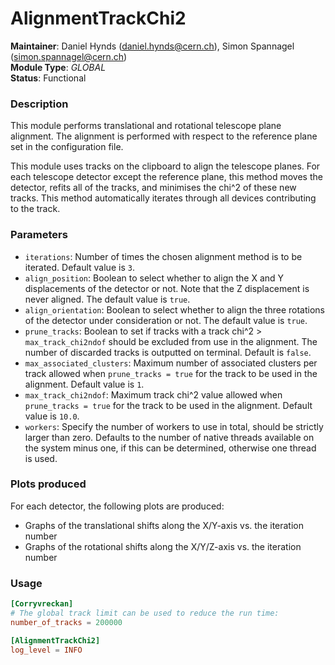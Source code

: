 # AlignmentTrackChi2
**Maintainer**: Daniel Hynds (<daniel.hynds@cern.ch>), Simon Spannagel (<simon.spannagel@cern.ch>)  
**Module Type**: *GLOBAL*  
**Status**: Functional

### Description
This module performs translational and rotational telescope plane alignment. The alignment is performed with respect to the reference plane set in the configuration file.

This module uses tracks on the clipboard to align the telescope planes.
For each telescope detector except the reference plane, this method moves the detector, refits all of the tracks, and minimises the chi^2 of these new tracks. This method automatically iterates through all devices contributing to the track.

### Parameters
* `iterations`: Number of times the chosen alignment method is to be iterated. Default value is `3`.
* `align_position`: Boolean to select whether to align the X and Y displacements of the detector or not. Note that the Z displacement is never aligned. The default value is `true`.
* `align_orientation`: Boolean to select whether to align the three rotations of the detector under consideration or not. The default value is `true`.
* `prune_tracks`: Boolean to set if tracks with a track chi^2 > `max_track_chi2ndof` should be excluded from use in the alignment. The number of discarded tracks is outputted on terminal. Default is `false`.
* `max_associated_clusters`: Maximum number of associated clusters per track allowed when `prune_tracks = true` for the track to be used in the alignment. Default value is `1`.
* `max_track_chi2ndof`: Maximum track chi^2 value allowed when `prune_tracks = true` for the track to be used in the alignment. Default value is `10.0`.
* `workers`: Specify the number of workers to use in total, should be strictly larger than zero. Defaults to the number of native threads available on the system minus one, if this can be determined, otherwise one thread is used.

### Plots produced
For each detector, the following plots are produced:

* Graphs of the translational shifts along the X/Y-axis vs. the iteration number
* Graphs of the rotational shifts along the X/Y/Z-axis vs. the iteration number

### Usage
```toml
[Corryvreckan]
# The global track limit can be used to reduce the run time:
number_of_tracks = 200000

[AlignmentTrackChi2]
log_level = INFO
```
